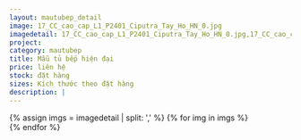 ```yaml
---
layout: mautubep_detail
image: 17_CC_cao_cap_L1_P2401_Ciputra_Tay_Ho_HN_0.jpg
imagedetail: 17_CC_cao_cap_L1_P2401_Ciputra_Tay_Ho_HN_0.jpg,17_CC_cao_cap_L1_P2401_Ciputra_Tay_Ho_HN_1.jpg,17_CC_cao_cap_L1_P2401_Ciputra_Tay_Ho_HN_2.jpg,17_CC_cao_cap_L1_P2401_Ciputra_Tay_Ho_HN_3.jpg,17_CC_cao_cap_L1_P2401_Ciputra_Tay_Ho_HN_4.jpg,17_CC_cao_cap_L1_P2401_Ciputra_Tay_Ho_HN_5.jpg
project:
category: mautubep
title: Mẫu tủ bếp hiện đại
price: liên hệ
stock: đặt hàng
sizes: Kích thước theo đặt hàng
description: |
---
```

<section class="no-padding" id="two">
	<div class="container-fluid">
	<div class="row-no-gutters">
	{% assign imgs = imagedetail | split: ',' %}
	{% for img in imgs %}
	   <div class="col-lg-6 col-sm-6 col-md-6"> 
			<a href="#" class="portfolio-box">
			<img src="{{site.baseurl}}/assets/images/tubep/{{img}}" class="image main" alt="">
			</a>
		</div>
	{% endfor %}			
	</div>
	</div>
</section>